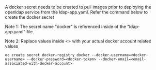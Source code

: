 A docker secret needs to be created to pull images prior to deploying the openldap service from the ldap-app.yaml. Refer the command below to create the docker secret

Note 1: The secret name "docker" is referenced inside of the "ldap-app.yaml" file

Note 2: Replace values inside <> with your actual docker account related values

    oc create secret docker-registry docker --docker-username=<docker-username> --docker-password=<docker-token> --docker-email=<email-associated-with-docker-account>
